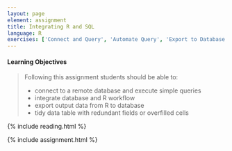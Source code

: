 ```yaml
---
layout: page
element: assignment
title: Integrating R and SQL
language: R
exercises: ['Connect and Query', 'Automate Query', 'Export to Database', 'NEON Database', 'Tree Biomass']
---
```


#### Learning Objectives

> Following this assignment students should be able to:
>
> - connect to a remote database and execute simple queries
> - integrate database and R workflow
> - export output data from R to database
> - tidy data table with redundant fields or overfilled cells 

{% include reading.html %}

{% include assignment.html %}
